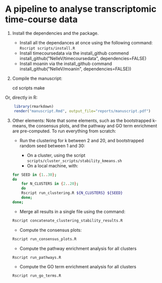 # A pipeline to analyse transcriptomic time-course data

1. Install the dependencies and the package.

    - Install all the dependances at once using the following command:
	`Rscript scripts/install.R`
    - Install timecoursedata via the install_github commend
	install_github("NelleV/timecoursedata", dependencies=FALSE)
    - Install moanin via the install_github command
	install_github("NelleV/moanin", dependencies=FALSE))


2. Compile the manuscript:

    cd scripts
    make

  Or, directly in R:

```r
    library(rmarkdown)
    render("manuscript.Rmd", output_file="reports/manuscript.pdf")
```

3. Other elements: Note that some elements, such as the bootstrapped k-means,
   the consensus plots, and the pathway and GO term enrichment are
   pre-computed. To run everything from scratch:

    - Run the clustering for k between 2 and 20, and bootstrapped random seed
      between 1 and 30:

      * On a cluster, using the script
	`scripts/cluster_scripts/stability_kmeans.sh`
      * On a local machine, with:
        
	```bash
	for SEED in {1..30};
	do
	    for N_CLUSTERS in {2..20};
	    do
		Rscript run_clustering.R ${N_CLUSTERS} ${SEED}
	    done;
	done;
	```

    - Merge all results in a single file using the command:
	```bash
	Rscript concatenate_clustering_stability_results.R
	```
    - Compute the consensus plots:
	```bash
	Rscript run_consensus_plots.R
	```
    - Compute the pathway enrichment analysis for all clusters
	```bash
	Rscript run_pathways.R
	```
    - Compute the GO term enrichment analysis for all clusters
	```bash
	Rscript run_go_terms.R
	```
